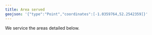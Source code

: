 ```yaml
---
title: Area served
geojson: '{"type":"Point","coordinates":[-1.0359764,52.2542359]}'
---
```


We service the areas detailed below.
